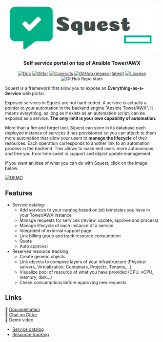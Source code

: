 <p align="center">
    <img src="docs/images/squest_full_logo.png">
</p>

<h3 align="center">Self service portal on top of Ansible Tower/AWX</h3>

<p align="center">
<a href="https://hewlettpackard.github.io/squest/latest"><img alt="Doc" src="https://img.shields.io/badge/read-documentation-1abc9c?style=flat-square"></a>
<a href="https://gitter.im/HewlettPackard/squest"><img alt="Gitter" src="https://img.shields.io/gitter/room/HewlettPackard/squest?color=1abc9c&style=flat-square"></a>
<a href= "https://coveralls.io/github/HewlettPackard/squest"><img alt="Coveralls" src="https://img.shields.io/coveralls/github/HewlettPackard/squest?style=flat-square"></a>
<a href="https://github.com/HewlettPackard/squest/releases/latest"><img alt="GitHub release (latest)" src="https://img.shields.io/github/v/release/HewlettPackard/squest?style=flat-square"></a>
<a href="https://github.com/HewlettPackard/squest/blob/master/LICENSE.md"><img alt="License" src="https://img.shields.io/github/license/HewlettPackard/squest?style=flat-square"></a>
<img alt="GitHub Repo stars" src="https://img.shields.io/github/stars/HewlettPackard/squest?style=flat-square">
</p>

Squest is a framework that allow you to expose an **Everything-as-a-Service** web portal. 

Exposed services in Squest are not hard coded. A service is actually a pointer to your automation in the backend engine “Ansible Tower/AWX”. 
It means everything, as long as it exists as an automation script, can be exposed as a service. **The only limit is your own capability of automation**.

More than a fire and forget tool, Squest can store in its database each deployed instance of services it has provisioned so you can attach to them more automation that allow 
your users to **manage the lifecycle** of their resources. 
Each operation corresponds to another link to an automation process in the backend. This allows to make end users more autonomous and free you from time spent in support 
and object update management.

If you want an idea of what you can do with Squest, click on the image below.

[![DEMO](https://img.youtube.com/vi/ZfTjS1t7X74/maxresdefault.jpg)](https://www.youtube.com/watch?v=ZfTjS1t7X74)

## Features

- Service catalog:
  - Add services to your catalog based on job templates you have in your Tower/AWX instance
  - Manage requests for services (review, update, approve and process)
  - Manage lifecycle of each instance of a service
  - Integrated of external support page
  - Link billing group and track resource consumption
  - Quota
  - Auto approval
- Reserved resource tracking
  - Create generic objects
  - Link objects to compose layers of your infrastructure (Physical servers, Virtualization, Containers, Projects, Tenants,...)
  - Visualize pool of resource of what you have provided (CPU, vCPU, memory, disk...)
  - Check consumptions before approving new requests
  
## Links

:blue_book: [Documentation](https://hewlettpackard.github.io/squest/latest)<br/>
:speech_balloon: [Chat on Gitter](https://gitter.im/HewlettPackard/squest)<br/>
:movie_camera: Demo video
- [Service catalog](https://www.youtube.com/watch?v=ZfTjS1t7X74)
- [Resource tracking](https://www.youtube.com/watch?v=KxJbYxnR5Ug)
